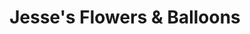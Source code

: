 ---
title: "Jesse's Flowers & Balloons"
url: /chicago/jesses-flowers-and-balloons/
shop: florist
---